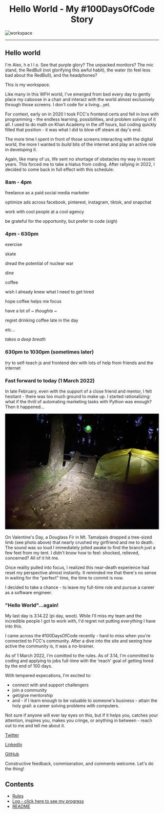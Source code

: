 <h1 align="center">Hello World - My #100DaysOfCode Story</h1>

![workspace](assets/workspace.png)

___

## Hello world

I'm Alex, h e l l o. See that purple glory? The unpacked monitors? The mic stand, the RedBull (not glorifying this awful habit), the water (to feel less bad about the RedBull), and the headphones?

This is my workspace. 

Like many in this WFH world, I've emerged from bed every day to gently place my caboose in a chair and interact with the world almost exclusively through those screens. I don't code for a living...yet.

For context, early on in 2020 I took FCC's frontend certs and fell in love with programming - the endless learning, possibilities, and problem solving of it all. I used to do math on Khan Academy in the off hours, but coding quickly filled that position - it was what I did to blow off steam at day's end. 

The more time I spent in front of those screens interacting with the digital world, the more I wanted to *build* bits of the internet and play an active role in developing it.

Again, like many of us, life sent no shortage of obstacles my way in recent years. This forced me to take a hiatus from coding. After rallying in 2022, I decided to come back in full effect with this schedule:

### 8am - 4pm 

freelance as a paid social media marketer

optimize ads across facebook, pinterest, instagram, tiktok, and snapchat 

work with cool people at a cool agency

be grateful for the opportunity, but prefer to code (sigh)

### 4pm - 630pm

exercise

skate 

dread the potential of nuclear war 

dine 

coffee 

wish I already knew what I need to get hired 

hope coffee helps me focus 

have a lot of ~ *thoughts* ~

regret drinking coffee late in the day

etc...

*takes a deep breath* 

### 630pm to 1030pm (sometimes later)

*try* to self-teach js and frontend dev with lots of help from friends and the internet

### Fast forward to today (1 March 2022)

In late February, even with the support of a close friend and mentor, I felt hesitant - there was too much ground to make up. I started rationalizing: what if the thrill of automating marketing tasks with Python was enough? Then it happened...

![near-tree-death](assets/possible-tree-death.jpg)

On Valentine's Day, a Douglass Fir in Mt. Tamalpais dropped a tree-sized limb (see photo above) that nearly crushed my girlfriend and me to death. The sound was so loud I immediately jolted awake to find the branch just a few feet from my tent. I didn't know how to feel: shocked, relieved, concerned? All of it hit me.

Once reality pulled into focus, I realized this near-death experience had reset my perspective almost instantly. It reminded me that there's no sense in waiting for the "perfect" time, the time to commit is now.

I decided to take a chance - to leave my full-time role and pursue a career as a software engineer. 

### "Hello World"...again!

My last day is 3.14.22 (pi day, woot). While I'll miss my team and the incredible people I got to work with, I'd regret not putting everything I have into this.

I came across the #100DaysOfCode recently - hard to miss when you're connected to FCC's community. After a dive into the site and seeing how active the community is, it was a no-brainer. 

As of 1 March 2022, I'm comitted to the rules. As of 3.14, I'm committed to coding and applying to jobs full-time with the 'reach' goal of getting hired by the end of 100 days.

With tempered expecations, I'm excited to: 

- connect with and support challengers
- join a community 
- get/give mentorship 
- and - if I learn enough to be valuable to someone's business - attain the holy grail: a career solving problems with computers.

Not sure if anyone will ever lay eyes on this, but if it helps you, catches your attention, inspires you, makes you cringe, or anything in between - reach out to me and tell me about it.

[Twitter](https://twitter.com/alexjazayeri)

[LinkedIn](https://www.linkedin.com/in/alex-ownejazayeri/)

[GitHub](https://github.com/alexownejazayeri)

Constructive feedback, commiseration, and comments welcome. Let's do the thing!

## Contents
* [Rules](/daily-log/rules.md)
* [Log - click here to see my progress](/daily-log/log.md)
* [README](README.md)
